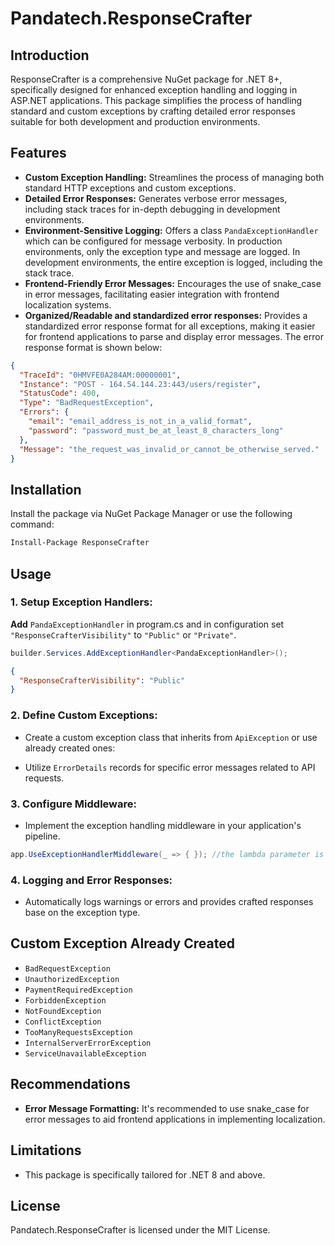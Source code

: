 # Pandatech.ResponseCrafter

## Introduction

ResponseCrafter is a comprehensive NuGet package for .NET 8+, specifically designed for enhanced exception handling and
logging in ASP.NET applications. This package simplifies the process of handling standard and custom exceptions by
crafting detailed error responses suitable for both development and production environments.

## Features

* **Custom Exception Handling:** Streamlines the process of managing both standard HTTP exceptions and custom
  exceptions.
* **Detailed Error Responses:** Generates verbose error messages, including stack traces for in-depth debugging in
  development environments.
* **Environment-Sensitive Logging:** Offers a class `PandaExceptionHandler` which can be configured for message verbosity.
    In production environments, only the exception type and message are logged. In development environments, the entire
    exception is logged, including the stack trace.
* **Frontend-Friendly Error Messages:** Encourages the use of snake_case in error messages, facilitating easier
  integration with frontend localization systems.
* **Organized/Readable and standardized error responses:** Provides a standardized error response format for all
  exceptions, making it easier for frontend applications to parse and display error messages. The error response format is shown below:
```json
{
  "TraceId": "0HMVFE0A284AM:00000001",
  "Instance": "POST - 164.54.144.23:443/users/register",
  "StatusCode": 400,
  "Type": "BadRequestException",
  "Errors": {
    "email": "email_address_is_not_in_a_valid_format",
    "password": "password_must_be_at_least_8_characters_long"
  },
  "Message": "the_request_was_invalid_or_cannot_be_otherwise_served."
}

````

## Installation

Install the package via NuGet Package Manager or use the following command:

```bash
Install-Package ResponseCrafter
```

## Usage

### 1. Setup Exception Handlers:

**Add** `PandaExceptionHandler` in program.cs and in configuration set `"ResponseCrafterVisibility"` to `"Public"` or `"Private"`.

```csharp
builder.Services.AddExceptionHandler<PandaExceptionHandler>();
```
```json
{
  "ResponseCrafterVisibility": "Public"
}

```

### 2. Define Custom Exceptions:

* Create a custom exception class that inherits from `ApiException` or use already created ones:

* Utilize `ErrorDetails` records for specific error messages related to API requests.

### 3. Configure Middleware:

* Implement the exception handling middleware in your application's pipeline.

```csharp
app.UseExceptionHandlerMiddleware(_ => { }); //the lambda parameter is not needed it is just .net 8 bug which might be fixed in the future
```

### 4. Logging and Error Responses:

* Automatically logs warnings or errors and provides crafted responses base on the exception type.

## Custom Exception Already Created

* `BadRequestException`
* `UnauthorizedException`
* `PaymentRequiredException`
* `ForbiddenException`
* `NotFoundException`
* `ConflictException`
* `TooManyRequestsException`
* `InternalServerErrorException`
* `ServiceUnavailableException`

## Recommendations

* **Error Message Formatting:** It's recommended to use snake_case for error messages to aid frontend applications in
  implementing localization.

## Limitations

* This package is specifically tailored for .NET 8 and above.

## License

Pandatech.ResponseCrafter is licensed under the MIT License.